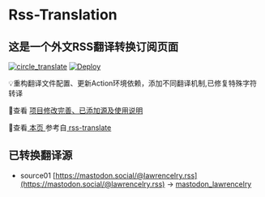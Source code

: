 #  Rss-Translation

## 这是一个外文RSS翻译转换订阅页面 

[![circle_translate](https://github.com/ueui/rss-translate1/actions/workflows/circle_translate.yml/badge.svg)](https://github.com/ueui/rss-translate1/actions/workflows/circle_translate.yml) [![Deploy](https://github.com/ueui/rss-translate1/actions/workflows/jekyll-gh-pages.yml/badge.svg)](https://github.com/ueui/rss-translate1/actions/workflows/jekyll-gh-pages.yml)

 💡重构翻译文件配置、更新Action环境依赖，添加不同翻译机制,已修复特殊字符转译

 📢查看 [项目修改完善、已添加源及使用说明](https://github.com/ueui/rss-translate1/tree/main/illustrate)

 📢查看[ 本页 ](https://ueui.github.io/rss-translate) 参考自[ rss-translate ](https://github.com/talengu/rss-translate)

## 已转换翻译源
 - source01 [https://mastodon.social/@lawrencelry.rss](https://mastodon.social/@lawrencelry.rss) -> [mastodon_lawrencelry](rss/mastodon_lawrencelry.xml)
